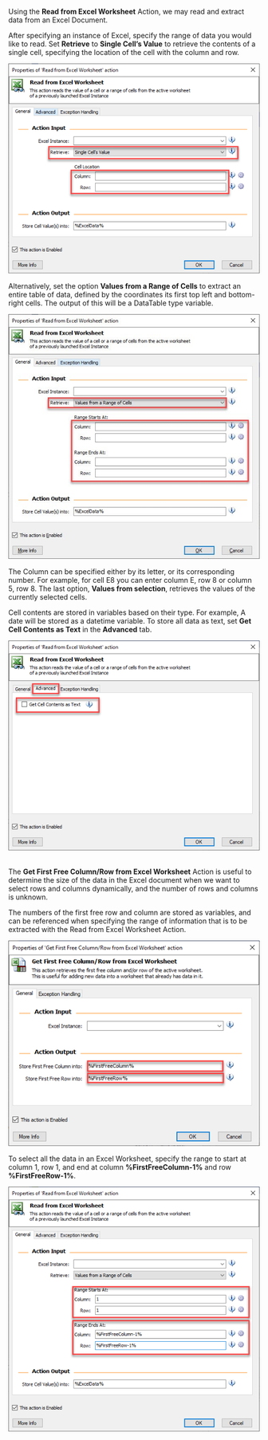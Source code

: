 Using the **Read from Excel Worksheet** Action, we may read and extract data from an Excel Document. 

After specifying an instance of Excel, specify the range of data you would like to read. Set **Retrieve** to **Single Cell’s Value** to retrieve the contents of a single cell, specifying the location of the cell with the column and row.


![read from excel action properties](..\media\read-from-excel-action-properties.png)


Alternatively, set the option **Values from a Range of Cells** to extract an entire table of data, defined by the coordinates its first top left and bottom-right cells. The output of this will be a DataTable type variable.
  

![read from excel action properties continued](..\media\read-from-excel-action-properties-continued.png)


The Column can be specified either by its letter, or its corresponding number. For example, for cell E8 you can enter column E, row 8 or column 5, row 8.
The last option, **Values from selection**, retrieves the values of the currently selected cells.

Cell contents are stored in variables based on their type. For example, A date will be stored as a datetime variable. To store all data as text, set **Get Cell Contents as Text** in the **Advanced** tab.
  

![read from excel properties advanced tab](..\media\read-from-excel-properties-advanced-tab.png)
 

The **Get First Free Column/Row from Excel Worksheet** Action is useful to determine the size of the data in the Excel document when we want to select rows and columns dynamically, and the number of rows and columns is unknown.

The numbers of the first free row and column are stored as variables, and can be referenced when specifying the range of information that is to be extracted with the Read from Excel Worksheet Action.
  

![get first free row column excel action properties](..\media\get-first-free-row-column-excel-action-properties.png)


To select all the data in an Excel Worksheet, specify the range to start at column 1, row 1, and end at column **%FirstFreeColumn-1%** and row **%FirstFreeRow-1%**.
  

![read from excel action properties example](..\media\read-from-excel-action-properties-example.png)